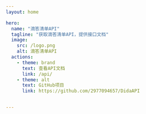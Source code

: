 ```yaml
---
layout: home

hero:
  name: "滴答清单API"
  tagline: "获取滴答清单API，提供接口文档"
  image:
    src: /logo.png
    alt: 滴答清单API
  actions:
    - theme: brand
      text: 查看API文档
      link: /api/
    - theme: alt
      text: GitHub项目
      link: https://github.com/2977094657/DidaAPI


---
```


